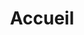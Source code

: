 ---
layout: home
title: Accueil
hero:
  title: Pauline Gilg
  image: profile-pic.png
  subtitle: Hello world 👋 ! 
  description: Je suis <strong>développeuse front-end</strong>, enseignante et couteau-suisse du web depuis 2018. Je suis <strong>spécialisée en qualité web</strong>, principalement sur la question de la protection des données personnelles et la conformité RGPD, de l'accessibilité numérique et de l'UX. Quand je ne suis pas devant un ordinateur, j'aime rouler à vélo dans les montagnes et créer des trucs avec mes doigts.
  action:
    label: Me découvrir
    url: about.html
highlights:
  title: En ce moment, je bricole...
  elements:
    Caradoc:
      url: https://caradoc.paulinegilg.fr
      description: Mes formations, fiches pratiques et documentations.
      image: caradoc.png
    RoPy:
      url: https://github.com/paulinegilg/ropy
      description: Un générateur de sites statiques en Python.
      image: ropy.png
projects:
  title: Mes réalisations
  elements: 
    Campulse:
      url: campulse.html
      description: J'ai développé le front-end de cette application à destination des associations étudiantes et des services de la vie universitaire.
      image: campulse.png
social:
  title: On reste en contact ?
  description: Lorem ipsum  
---